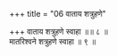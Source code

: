 +++
title = "06 वाताय शत्रुहणे"

+++
वाताय शत्रुहणे स्वाहा ॥॥ ८ ॥  
मातरिश्वने शत्रुहणे स्वाहा ॥ ९ ॥